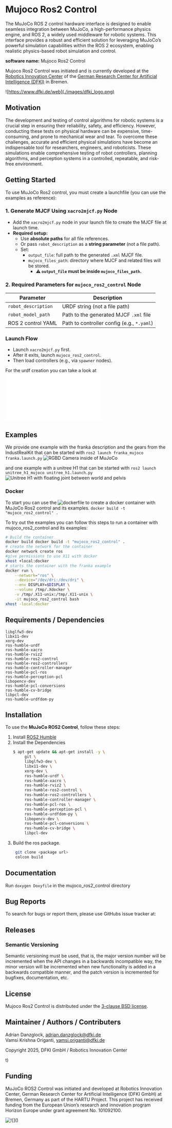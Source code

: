 # Mujoco Ros2 Control

The MuJoCo ROS 2 control hardware interface is designed to enable seamless integration between MuJoCo, a high-performance physics engine, and ROS 2, a widely used middleware for robotic systems. This interface provides a robust and efficient solution for leveraging MuJoCo’s powerful simulation capabilities within the ROS 2 ecosystem, enabling realistic physics-based robot simulation and control.

**software name:** Mujoco Ros2 Control

Mujoco Ros2 Control was initiated and is currently developed at the
[Robotics Innovation Center](http://robotik.dfki-bremen.de/en/startpage.html) of the
[German Research Center for Artificial Intelligence (DFKI)](http://www.dfki.de) in Bremen.

![https://www.dfki.de/web](./images/dfki_logo.png)

## Motivation
The development and testing of control algorithms for robotic systems is a crucial step in ensuring their reliability, safety, and efficiency. However, conducting these tests on physical hardware can be expensive, time-consuming, and prone to mechanical wear and tear. To overcome these challenges, accurate and efficient physical simulations have become an indispensable tool for researchers, engineers, and roboticists. These simulations enable comprehensive testing of robot controllers, planning algorithms, and perception systems in a controlled, repeatable, and risk-free environment.

## Getting Started
To use MuJoCo Ros2 control, you must create a launchfile (you can use the examples as reference):
### 1. Generate MJCF Using `xacro2mjcf.py` Node
- Add the `xacro2mjcf.py` node in your launch file to create the MJCF file at launch time.
- **Required setup:**
  - Use **absolute paths** for all file references.
  - Or pass `robot_description` as a **string parameter** (not a file path).
  - Set:
    - `output_file`: full path to the generated `.xml` MJCF file.
    - `mujoco_files_path`: directory where MJCF and related files will be stored.
      - **⚠️ `output_file` must be inside `mujoco_files_path`.**


### 2. Required Parameters for `mujoco_ros2_control` Node
| Parameter              | Description                                       |
|------------------------|---------------------------------------------------|
| `robot_description`    | URDF string (not a file path)                     |
| `robot_model_path`     | Path to the generated MJCF `.xml` file            |
| ROS 2 control YAML     | Path to controller config (e.g., `*.yaml`)        |


### Launch Flow
- Launch `xacro2mjcf.py` first.
- After it exits, launch `mujoco_ros2_control`.
- Then load controllers (e.g., via `spawner` nodes).

For the urdf creation you can take a look at ![URDF Configuration](./mujoco_ros2_control/README.md)

## Examples
We provide one example with the franka description and the gears from the IndustRealKit that can be started with ```ros2 launch franka_mujoco franka.launch.py```
![RGBD Camera inside of MuJoCo](./paper/figures/franka_rgbd_example.png)

and one example with a unitree H1 that can be started with ```ros2 launch unitree_h1_mujoco unitree_h1.launch.py```
![Unitree H1 with floating joint between world and pelvis](./paper/figures/unitree_h1_example.png)

### Docker
To start you can use the ![dockerfile](./Dockerfile) to create a docker container with MuJoCo Ros2 control and its examples.
```docker build -t "mujoco_ros2_control" .```

To try out the examples you can follow this steps to run a container with mujoco_ros2_control and its examples:
```bash
# Build the container
docker build docker build -t "mujoco_ros2_control" .
# create the network for the container
docker network create ros
#give permissions to use X11 with docker 
xhost +local:docker
# starts the container with the franka example
docker run \
    --network="ros" \
    --device="/dev/dri:/dev/dri" \
    --env DISPLAY=$DISPLAY \
    --volume /tmp/.Xdocker \
    -v /tmp/.X11-unix:/tmp/.X11-unix \
    -it mujoco_ros2_control bash
xhost -local:docker
```


## Requirements / Dependencies
```
libglfw3-dev
libx11-dev
xorg-dev
ros-humble-urdf
ros-humble-xacro
ros-humble-rviz2
ros-humble-ros2-control
ros-humble-ros2-controllers
ros-humble-controller-manager
ros-humble-pcl-ros
ros-humble-perception-pcl
libopencv-dev
ros-humble-pcl-conversions
ros-humble-cv-bridge
libpcl-dev
ros-humble-urdfdom-py
```

## Installation
To use the **MuJoCo ROS2 Control**, follow these steps:
1. Install [ROS2 Humble](https://docs.ros.org/en/humble/Installation.html)
2. Install the Dependencies <br />
   ``` bash
   $ apt-get update && apt-get install -y \
        git \
        libglfw3-dev \
        libx11-dev \
        xorg-dev \
        ros-humble-urdf \
        ros-humble-xacro \
        ros-humble-rviz2 \
        ros-humble-ros2-control \
        ros-humble-ros2-controllers \
        ros-humble-controller-manager \
        ros-humble-pcl-ros \
        ros-humble-perception-pcl \
        ros-humble-urdfdom-py \
        libopencv-dev \
        ros-humble-pcl-conversions \
        ros-humble-cv-bridge \
        libpcl-dev
   ```
3. Build the ros package.
   ```bash
    git clone <package url>
    colcon build
   ```

## Documentation
Run ```doxygen Doxyfile``` in the mujoco_ros2_control directory

## Bug Reports

To search for bugs or report them, please use GitHubs issue tracker at:

[//]: <> (TODO put a link to the issue tracker here)

## Releases

### Semantic Versioning

Semantic versioning must be used, that is, the major version number will be
incremented when the API changes in a backwards incompatible way, the minor
version will be incremented when new functionality is added in a backwards
compatible manner, and the patch version is incremented for bugfixes,
documentation, etc.

## License
Mujoco Ros2 Control is distributed under the [3-clause BSD license](https://opensource.org/licenses/BSD-3-Clause).

## Maintainer / Authors / Contributers
Adrian Danzglock,       adrian.danzglock@dfki.de \
Vamsi Krishna Origanti, vamsi.origanti@dfki.de

Copyright 2025, DFKI GmbH / Robotics Innovation Center

[//]: <> (if the software is a result of a cooperation of the DFKI  RIC and the Robotics Research Group.)
t)

## Funding
MuJoCo ROS2 Control was initiated and developed at Robotics Innovation Center, German Research Center for Artificial Intelligence (DFKI GmbH) at Bremen, Germany as part of the HARTU Project. This project has received funding from the European Union’s research and innovation program Horizon Europe under grant agreement No. 101092100.

![!\[\]()](https://eufunds.me/wp-content/uploads/2021/09/EU-flag-Horizon-Europe.jpg)
